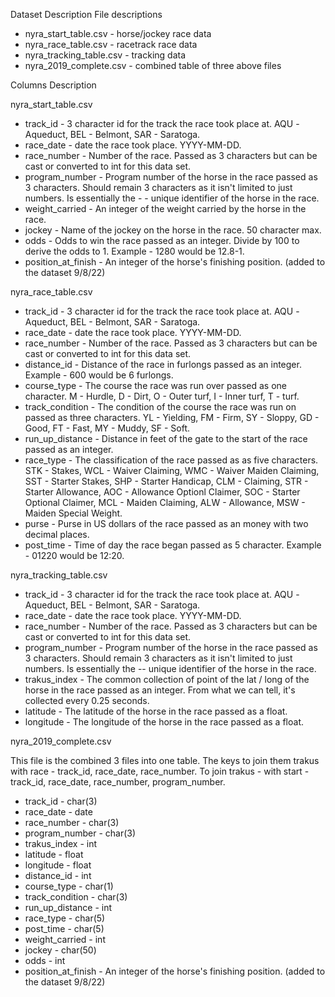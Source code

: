 Dataset Description
File descriptions
- nyra_start_table.csv - horse/jockey race data
- nyra_race_table.csv - racetrack race data
- nyra_tracking_table.csv - tracking data
- nyra_2019_complete.csv - combined table of three above files

Columns Description

nyra_start_table.csv

- track_id - 3 character id for the track the race took place at. AQU -Aqueduct, BEL - Belmont, SAR - Saratoga.
- race_date - date the race took place. YYYY-MM-DD.
- race_number - Number of the race. Passed as 3 characters but can be cast or converted to int for this data set.
- program_number - Program number of the horse in the race passed as 3 characters. Should remain 3 characters as it isn't limited to just numbers. Is essentially the - - unique identifier of the horse in the race.
- weight_carried - An integer of the weight carried by the horse in the race.
- jockey - Name of the jockey on the horse in the race. 50 character max.
- odds - Odds to win the race passed as an integer. Divide by 100 to derive the odds to 1. Example - 1280 would be 12.8-1.
- position_at_finish - An integer of the horse's finishing position. (added to the dataset 9/8/22)


nyra_race_table.csv

- track_id - 3 character id for the track the race took place at. AQU -Aqueduct, BEL - Belmont, SAR - Saratoga.
- race_date - date the race took place. YYYY-MM-DD.
- race_number - Number of the race. Passed as 3 characters but can be cast or converted to int for this data set.
- distance_id - Distance of the race in furlongs passed as an integer. Example - 600 would be 6 furlongs.
- course_type - The course the race was run over passed as one character. M - Hurdle, D - Dirt, O - Outer turf, I - Inner turf, T - turf.
- track_condition - The condition of the course the race was run on passed as three characters. YL - Yielding, FM - Firm, SY - Sloppy, GD - Good, FT - Fast, MY - Muddy, SF - Soft.
- run_up_distance - Distance in feet of the gate to the start of the race passed as an integer.
- race_type - The classification of the race passed as as five characters. STK - Stakes, WCL - Waiver Claiming, WMC - Waiver Maiden Claiming, SST - Starter Stakes, SHP - Starter Handicap, CLM - Claiming, STR - Starter Allowance, AOC - Allowance Optionl Claimer, SOC - Starter Optional Claimer, MCL - Maiden Claiming, ALW - Allowance, MSW - Maiden Special Weight.
- purse - Purse in US dollars of the race passed as an money with two decimal places.
- post_time - Time of day the race began passed as 5 character. Example - 01220 would be 12:20.


nyra_tracking_table.csv

- track_id - 3 character id for the track the race took place at. AQU -Aqueduct, BEL - Belmont, SAR - Saratoga.
- race_date - date the race took place. YYYY-MM-DD.
- race_number - Number of the race. Passed as 3 characters but can be cast or converted to int for this data set.
- program_number - Program number of the horse in the race passed as 3 characters. Should remain 3 characters as it isn't limited to just numbers. Is essentially the -- unique identifier of the horse in the race.
- trakus_index - The common collection of point of the lat / long of the horse in the race passed as an integer. From what we can tell, it's collected every 0.25 seconds.
- latitude - The latitude of the horse in the race passed as a float.
- longitude - The longitude of the horse in the race passed as a float.


nyra_2019_complete.csv 

This file is the combined 3 files into one table. The keys to join them trakus with race - track_id, race_date, race_number. To join trakus - with start - track_id, race_date, race_number, program_number.

- track_id - char(3)
- race_date - date
- race_number - char(3)
- program_number - char(3)
- trakus_index - int
- latitude - float
- longitude - float
- distance_id - int
- course_type - char(1)
- track_condition - char(3)
- run_up_distance - int
- race_type - char(5)
- post_time - char(5)
- weight_carried - int
- jockey - char(50)
- odds - int
- position_at_finish - An integer of the horse's finishing position. (added to the dataset 9/8/22)
